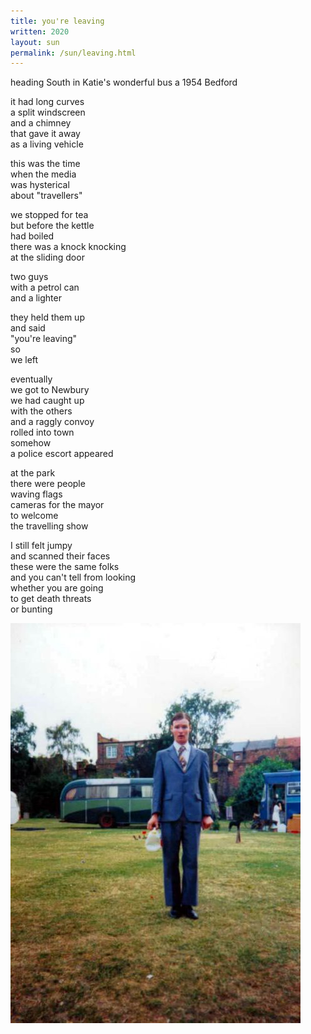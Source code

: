 ```yaml
---
title: you're leaving
written: 2020
layout: sun
permalink: /sun/leaving.html
---
```



<div class="poem">
heading South  
in Katie's wonderful bus  
a 1954 Bedford  


it had long curves  
a split windscreen  
and a chimney  
that gave it away  
as a living vehicle  


this was the time  
when the media  
was hysterical  
about "travellers"  


we stopped for tea  
but before the kettle  
had boiled  
there was a knock knocking  
at the sliding door


two guys  
with a petrol can  
and a lighter


they held them up  
and said  
"you're leaving"  
so  
we left


eventually  
we got to Newbury  
we had caught up  
with the others  
and a raggly convoy  
rolled into town  
somehow  
a police escort appeared


at the park  
there were people    
waving flags  
cameras for the mayor  
to welcome  
the travelling show


I still felt jumpy  
and scanned their faces  
these were the same folks  
and you can't tell from looking  
whether you are going  
to get death threats  
or bunting
</div>


!["Mr Gasket & Bedford Bus"](/assets/images/circus/mr_gasket.jpg "Mr Gasket & Bedford Bus")

